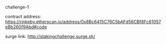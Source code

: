 challenge-1

contract address: https://rinkeby.etherscan.io/address/0x8Bc6415C76C5bAFd56CBf8Fc61057eBb260f9Abd#code

surge link: http://stakingchallenge.surge.sh/
